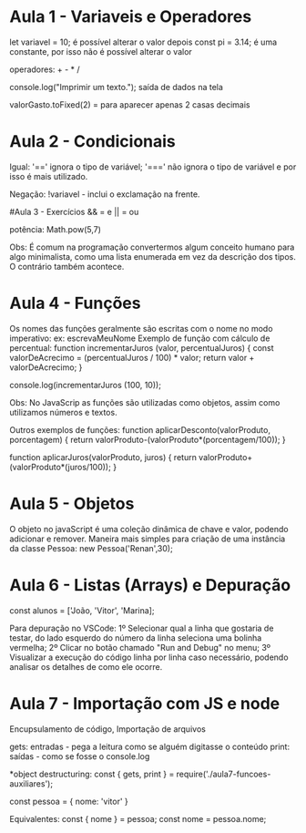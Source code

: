 # Aula 1 - Variaveis e Operadores
let variavel = 10; é possível alterar o valor depois
const pi = 3.14; é uma constante, por isso não é possível alterar o valor

operadores: + - * /

console.log("Imprimir um texto."); saída de dados na tela

valorGasto.toFixed(2) = para aparecer apenas 2 casas decimais

# Aula 2 - Condicionais
Igual:
'==' ignora o tipo de variável;
'===' não ignora o tipo de variável e por isso é mais utilizado.

Negação:
!variavel - inclui o exclamação na frente.

#Aula 3 - Exercícios
&& = e
|| = ou

potência: Math.pow(5,7)

Obs: É comum na programação convertermos algum conceito humano para algo minimalista, como uma lista enumerada em vez da descrição dos tipos. O contrário também acontece.

# Aula 4 - Funções
Os nomes das funções geralmente são escritas com o nome no modo imperativo: ex: escrevaMeuNome
Exemplo de função com cálculo de percentual:
function incrementarJuros (valor, percentualJuros) { 
  const valorDeAcrecimo = (percentualJuros / 100) * valor;
  return valor + valorDeAcrecimo;
  }

console.log(incrementarJuros (100, 10));

Obs: No JavaScrip as funções são utilizadas como objetos, assim como utilizamos números e textos.

Outros exemplos de funções:
function aplicarDesconto(valorProduto, porcentagem) {
  return valorProduto-(valorProduto*(porcentagem/100));
}

function aplicarJuros(valorProduto, juros) {
  return valorProduto+(valorProduto*(juros/100));
}

# Aula 5 - Objetos
O objeto no javaScript é uma coleção dinâmica de chave e valor, podendo adicionar e remover. 
Maneira mais simples para criação de uma instância da classe Pessoa: new Pessoa('Renan',30);

# Aula 6 - Listas (Arrays) e Depuração
const alunos = ['João, 'Vitor', 'Marina];

Para depuração no VSCode:
1º Selecionar qual a linha que gostaria de testar, do lado esquerdo do número da linha seleciona uma bolinha vermelha;
2º Clicar no botão chamado "Run and Debug" no menu;
3º Visualizar a execução do código linha por linha caso necessário, podendo analisar os detalhes de como ele ocorre.

# Aula 7 - Importação com JS e node
Encupsulamento de código, Importação de arquivos

gets: entradas - pega a leitura como se alguém digitasse o conteúdo
print: saídas - como se fosse o console.log

*object destructuring: 
const { gets, print } = require('./aula7-funcoes-auxiliares');

const pessoa = {
  nome: 'vitor'
}

Equivalentes:
const { nome } = pessoa;
const nome = pessoa.nome; 


